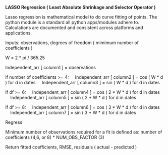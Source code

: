 **LASSO Regression ( Least Absolute Shrinkage and Selector Operator )**  

Lasso regression is mathematical model to do curve fitting of points.
The python module is a standard all python apps/modules adhere to.
Calculations are documented and consistent across platforms and applications.

Inputs: observations, degrees of freedom ( mimimum number of coefficients )

W = 2 * pi / 365.25

Independent_arr [ column1 ] = observations

if number of coefficients >= 4:
&nbsp;&nbsp;&nbsp;&nbsp;Independent_arr [ column2 ] = cos ( W * d ) for d in dates
&nbsp;&nbsp;&nbsp;&nbsp;Independent_arr [ column3 ] = sin ( W * d ) for d in dates

If df >= 6:
&nbsp;&nbsp;&nbsp;&nbsp;Independent_arr [ column4 ] = cos ( 2 * W * d ) for d in dates
&nbsp;&nbsp;&nbsp;&nbsp;Independent_arr [ column5 ] = sin ( 2 * W * d ) for d in dates

If df >= 8:
&nbsp;&nbsp;&nbsp;&nbsp;Independent_arr [ column6 ] = cos ( 3 * W * d ) for d in dates
&nbsp;&nbsp;&nbsp;&nbsp;Independent_arr [ column7 ] = sin ( 3 * W * d ) for d in dates

Regress

Minimum number of observations required for a fit is defined as:
number of coefficients (4,6, or 8) * NUM_OBS_FACTOR (3)

Return fitted coefficients, RMSE, residuals ( actual - predicted )
